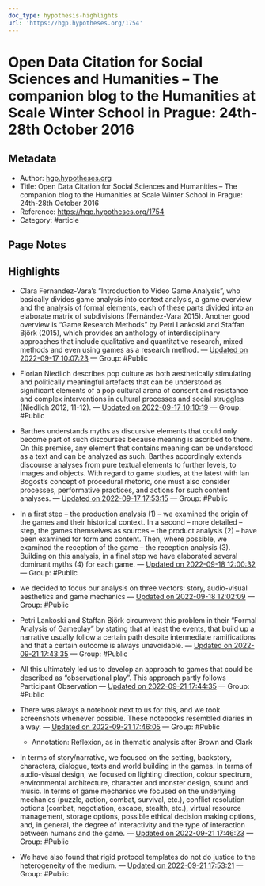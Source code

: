 ```yaml
---
doc_type: hypothesis-highlights
url: 'https://hgp.hypotheses.org/1754'
---
```


# Open Data Citation for Social Sciences and Humanities – The companion blog to the Humanities at Scale Winter School in Prague: 24th-28th October 2016

## Metadata
- Author: [hgp.hypotheses.org]()
- Title: Open Data Citation for Social Sciences and Humanities – The companion blog to the Humanities at Scale Winter School in Prague: 24th-28th October 2016
- Reference: https://hgp.hypotheses.org/1754
- Category: #article

## Page Notes
## Highlights
- Clara Fernandez-Vara’s “Introduction to Video Game Analysis”, who basically divides game analysis into context analysis, a game overview and the analysis of formal elements, each of these parts divided into an elaborate matrix of subdivisions (Fernández-Vara 2015). Another good overview is “Game Research Methods” by Petri Lankoski and Staffan Björk (2015), which provides an anthology of interdisciplinary approaches that include qualitative and quantitative research, mixed methods and even using games as a research method. — [Updated on 2022-09-17 10:07:23](https://hyp.is/wyVetjZfEe2Lgo9Mdtb1bQ/hgp.hypotheses.org/1754) — Group: #Public

- Florian Niedlich describes pop culture as both aesthetically stimulating and politically meaningful artefacts that can be understood as significant elements of a pop cultural arena of consent and resistance and complex interventions in cultural processes and social struggles (Niedlich 2012, 11-12). — [Updated on 2022-09-17 10:10:19](https://hyp.is/K-jupDZgEe2d68_wGPLjWA/hgp.hypotheses.org/1754) — Group: #Public

- Barthes understands myths as discursive elements that could only become part of such discourses because meaning is ascribed to them. On this premise, any element that contains meaning can be understood as a text and can be analyzed as such. Barthes accordingly extends discourse analyses from pure textual elements to further levels, to images and objects. With regard to game studies, at the latest with Ian Bogost’s concept of procedural rhetoric, one must also consider processes, performative practices, and actions for such content analyses. — [Updated on 2022-09-17 17:53:15](https://hyp.is/19D_qjagEe2N2Jfpp_2kJA/hgp.hypotheses.org/1754) — Group: #Public

- In a first step – the production analysis (1) – we examined the origin of the games and their historical context. In a second – more detailed – step, the games themselves as sources – the product analysis (2) – have been examined for form and content. Then, where possible, we examined the reception of the game – the reception analysis (3). Building on this analysis, in a final step we have elaborated several dominant myths (4) for each game. — [Updated on 2022-09-18 12:00:32](https://hyp.is/vLxW1jc4Ee2Q6FtClra_KA/hgp.hypotheses.org/1754) — Group: #Public

- we decided to focus our analysis on three vectors: story, audio-visual aesthetics and game mechanics — [Updated on 2022-09-18 12:02:09](https://hyp.is/9fyRmjc4Ee2bDCukwoGm2w/hgp.hypotheses.org/1754) — Group: #Public

- Petri Lankoski and Staffan Björk circumvent this problem in their “Formal Analysis of Gameplay” by stating that at least the events, that build up a narrative usually follow a certain path despite intermediate ramifications and that a certain outcome is always unavoidable. — [Updated on 2022-09-21 17:43:35](https://hyp.is/J7nG8jnEEe2hkceBxlY7mg/hgp.hypotheses.org/1754) — Group: #Public

- All this ultimately led us to develop an approach to games that could be described as “observational play”. This approach partly follows Participant Observation — [Updated on 2022-09-21 17:44:35](https://hyp.is/SvgMbjnEEe2TwjNb8fpk-A/hgp.hypotheses.org/1754) — Group: #Public

- There was always a notebook next to us for this, and we took screenshots whenever possible. These notebooks resembled diaries in a way.  — [Updated on 2022-09-21 17:46:05](https://hyp.is/gUy1JjnEEe2qtsNIv9dvQQ/hgp.hypotheses.org/1754) — Group: #Public
    - Annotation: Reflexion, as in thematic analysis after Brown and Clark
- In terms of story/narrative, we focused on the setting, backstory, characters, dialogue, texts and world building in the games. In terms of audio-visual design, we focused on lighting direction, colour spectrum, environmental architecture, character and monster design, sound and music. In terms of game mechanics we focused on the underlying mechanics (puzzle, action, combat, survival, etc.), conflict resolution options (combat, negotiation, escape, stealth, etc.), virtual resource management, storage options, possible ethical decision making options, and, in general, the degree of interactivity and the type of interaction between humans and the game. — [Updated on 2022-09-21 17:46:23](https://hyp.is/i-NDajnEEe2Zz4NYr9uyUg/hgp.hypotheses.org/1754) — Group: #Public

- We have also found that rigid protocol templates do not do justice to the heterogeneity of the medium.  — [Updated on 2022-09-21 17:53:21](https://hyp.is/hOo7djnFEe2gyD_SjUdGHw/hgp.hypotheses.org/1754) — Group: #Public



